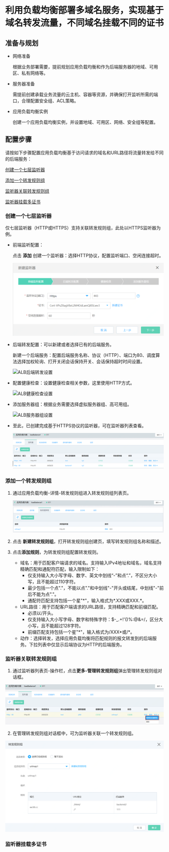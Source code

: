 # 利用负载均衡部署多域名服务，实现基于域名转发流量，不同域名挂载不同的证书

## 准备与规划

- 网络准备

	根据业务部署需要，提前规划应用负载均衡和作为后端服务器的地域、可用区、私有网络等。

- 服务器准备

	需提前创建承载业务流量的云主机、容器等资源，并确保打开监听所需的端口，合理配置安全组、ACL策略。

- 应用负载均衡实例

	创建一个应用负载均衡实例，并设置地域、可用区、网络、安全组等配置。
	

## 配置步骤

请按如下步骤配置应用负载均衡基于访问请求的域名和URL路径将流量转发给不同的后端服务：

[创建一个七层监听器](forward-traffic-based-on-urlmap#user-content-1)

[添加一个转发规则组](forward-traffic-based-on-urlmap#user-content-2)

[监听器关联转发规则组](forward-traffic-based-on-urlmap#user-content-3)

[监听器挂载多证书](forward-traffic-based-on-urlmap#user-content-4)

### 创建一个七层监听器
<div id="user-content-1"></div>

仅七层监听器（HTTP或HTTPS）支持关联转发规则组，此处以HTTPS监听器为例。

- 前端监听配置：

  点击 **添加** 创建一个监听器：选择HTTP协议，配置监听端口、空闲连接超时。

  ![ALB后端转发设置](../../../../image/Networking/ALB/ALB-101.png)

- 后端转发配置：可以新建或者选择已有的后端服务。

  新建一个后端服务：配置后端服务名称、协议（HTTP）、端口为80、调度算法选择加权轮询、打开关闭会话保持开关、会话保持超时时间设置。

  ![ALB后端转发设置](../../../../image/Networking/ALB/ALB-102.png)

- 配置健康检查：设置健康检查相关参数，这里使用HTTP方式。

  ![ALB健康检查设置](../../../../image/Networking/ALB/ALB-103.png)

- 添加服务器组：根据业务需要选择虚拟服务器组、高可用组。

  ![ALB服务器组设置](../../../../image/Networking/ALB/ALB-105.png)

- 至此，已创建完成基于HTTPS协议的监听器，可在监听器列表查看。

  ![ALB监听器列表页](../../../../image/Networking/ALB/ALB-urlmap6.png)

### 添加一个转发规则组
<div id="user-content-2"></div>

1. 通过应用负载均衡-详情-转发规则组进入转发规则组列表页。

	![转发规则组列表页](../../../../image/Networking/ALB/ALB-urlmap2.png)

2. 点击 **新建转发规则组**，打开转发规则组创建页，填写转发规则组名称和描述。
3. 点击**添加规则**，为转发规则组配置转发规则。
    - 域名：用于匹配客户端请求的域名。支持输入IPv4地址和域名，域名支持精确匹配和通配符匹配，输入限制如下：
      - 仅支持输入大小写字母、数字、英文中划线“-”和点“.”，不区分大小写，且不能超过110字符。
      - 最少包括一个点"."，不能以点"."和中划线"-"开头或结尾，中划线"-"前后不能为点"."。
      - 通配符匹配支持包括一个星"*"，输入格式为\*.XXX或XXX.\*。
    - URL路径：用于匹配客户端请求的URL路径，支持精确匹配和前缀匹配。
      - 必须以/开头。
      - 仅支持输入大小写字母、数字和特殊字符：$-_.+!'()%:@&=/，区分大小写，且不能超过128字符。
      - 前缀匹配支持包括一个星"*"，输入格式为/XXX\*或/\*。
    - 动作：选择转发，选择应用负载均衡将匹配规则的报文转发到的后端服务。下拉列表中仅显示后端协议为HTTP的后端服务。

### 监听器关联转发规则组
<div id="user-content-3"></div>

1. 通过监听器列表页-操作栏，点击**更多-管理转发规则组**弹出管理转发规则组对话框。

![ALB管理转发规则组](../../../../image/Networking/ALB/ALB-urlmap4.png)

2. 在管理转发规则组对话框中，可为监听器关联一个转发规则组。

![ALB转发规则组](../../../../image/Networking/ALB/ALB-urlmap3.png)

### 监听器挂载多证书
<div id="user-content-4"></div>

